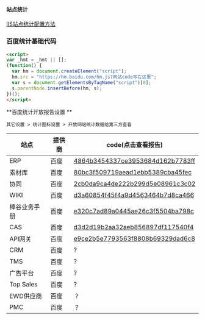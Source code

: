 #### 站点统计

[IIS站点统计配置方法](https://docs.microsoft.com/en-us/iis/develop/runtime-extensibility/sample-web-analytics-tracking-module)

### 百度统计基础代码
```html
<script>
var _hmt = _hmt || [];
(function() {
  var hm = document.createElement("script");
  hm.src = "https://hm.baidu.com/hm.js?网站code写在这里";
  var s = document.getElementsByTagName("script")[0]; 
  s.parentNode.insertBefore(hm, s);
})();
</script>
```

**百度统计开放报告设置 **
```
其它设置 > 统计图标设置 > 开放网站统计数据给第三方查看
```

站点|提供商|code(点击查看报告)
-|-|-
ERP|百度|[4864b3454337ce3953684d162b7783ff](http://tongji.baidu.com/web/welcome/ico?s=4864b3454337ce3953684d162b7783ff)
素材库|百度|[80bc3f509719aead1ebb5389cba45fec](http://tongji.baidu.com/web/welcome/ico?s=80bc3f509719aead1ebb5389cba45fec)
协同|百度|[2cb0da9ca4de222b299d5e08961c3c02](http://tongji.baidu.com/web/welcome/ico?s=2cb0da9ca4de222b299d5e08961c3c02)
WIKI|百度|[d3a60854f45f4a9d4563464b7d8ca466](http://tongji.baidu.com/web/welcome/ico?s=d3a60854f45f4a9d4563464b7d8ca466)
棒谷业务手册|百度|[e320c7ad89a0445ae26c3f5504ba798c](http://tongji.baidu.com/web/welcome/ico?s=e320c7ad89a0445ae26c3f5504ba798c)
CAS|百度|[d3d2d19b2aa32aeb856897df117540f4](http://tongji.baidu.com/web/welcome/ico?s=d3d2d19b2aa32aeb856897df117540f4)
API网关|百度|[e9ce2b5e7793563f8808b69329dad6c8](http://tongji.baidu.com/web/welcome/ico?s=e9ce2b5e7793563f8808b69329dad6c8)
CRM|百度|?
TMS|百度|?
广告平台|百度|?
Top Sales|百度|?
EWD供应商|百度|？
PMC|百度|？

